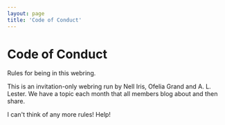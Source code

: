 ```yaml
---
layout: page
title: 'Code of Conduct'
---
```


# Code of Conduct

Rules for being in this webring.

This is an invitation-only webring run by Nell Iris, Ofelia Grand and A. L. Lester. We have a topic each month that all members blog about and then share. 

I can't think of any more rules! Help!
